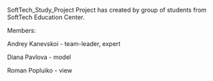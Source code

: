 SoftTech_Study_Project Project has created by group of students from SoftTech Education Center.

Members:

Andrey Kanevskoi - team-leader, expert

Diana Pavlova - model

Roman Popluiko - view
